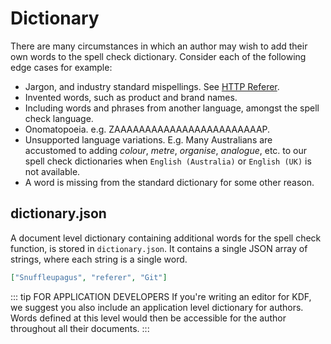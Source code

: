 # Dictionary

There are many circumstances in which an author may wish to add their own words
to the spell check dictionary. Consider each of the following edge cases for
example:

 - Jargon, and industry standard mispellings. See [HTTP Referer][1].
 - Invented words, such as product and brand names.
 - Including words and phrases from another language, amongst the spell check
   language.
 - Onomatopoeia. e.g. ZAAAAAAAAAAAAAAAAAAAAAAAAP.
 - Unsupported language variations. E.g. Many Australians are accustomed to
   adding *colour*, *metre*, *organise*, *analogue*, etc. to our spell check
   dictionaries when `English (Australia)` or `English (UK)` is not available.
 - A word is missing from the standard dictionary for some other reason.


## dictionary.json

A document level dictionary containing additional words for the spell check
function, is stored in `dictionary.json`. It contains a single JSON array of
strings, where each string is a single word.

```json
["Snuffleupagus", "referer", "Git"]
```

::: tip FOR APPLICATION DEVELOPERS
If you're writing an editor for KDF, we suggest you also include an application
level dictionary for authors. Words defined at this level would then be
accessible for the author throughout all their documents.
:::

[1]: https://en.wikipedia.org/wiki/HTTP_referrer
